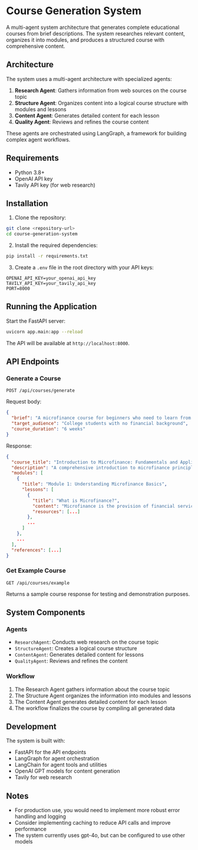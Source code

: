 # Course Generation System

A multi-agent system architecture that generates complete educational courses from brief descriptions. The system researches relevant content, organizes it into modules, and produces a structured course with comprehensive content.

## Architecture

The system uses a multi-agent architecture with specialized agents:

1. **Research Agent**: Gathers information from web sources on the course topic
2. **Structure Agent**: Organizes content into a logical course structure with modules and lessons
3. **Content Agent**: Generates detailed content for each lesson
4. **Quality Agent**: Reviews and refines the course content

These agents are orchestrated using LangGraph, a framework for building complex agent workflows.

## Requirements

- Python 3.8+
- OpenAI API key
- Tavily API key (for web research)

## Installation

1. Clone the repository:

```bash
git clone <repository-url>
cd course-generation-system
```

2. Install the required dependencies:

```bash
pip install -r requirements.txt
```

3. Create a `.env` file in the root directory with your API keys:

```
OPENAI_API_KEY=your_openai_api_key
TAVILY_API_KEY=your_tavily_api_key
PORT=8000
```

## Running the Application

Start the FastAPI server:

```bash
uvicorn app.main:app --reload
```

The API will be available at `http://localhost:8000`.

## API Endpoints

### Generate a Course

```
POST /api/courses/generate
```

Request body:

```json
{
  "brief": "A microfinance course for beginners who need to learn from basics",
  "target_audience": "College students with no financial background",
  "course_duration": "6 weeks"
}
```

Response:

```json
{
  "course_title": "Introduction to Microfinance: Fundamentals and Applications",
  "description": "A comprehensive introduction to microfinance principles, designed for beginners with no prior financial knowledge.",
  "modules": [
    {
      "title": "Module 1: Understanding Microfinance Basics",
      "lessons": [
        {
          "title": "What is Microfinance?",
          "content": "Microfinance is the provision of financial services to low-income individuals...",
          "resources": [...]
        },
        ...
      ]
    },
    ...
  ],
  "references": [...]
}
```

### Get Example Course

```
GET /api/courses/example
```

Returns a sample course response for testing and demonstration purposes.

## System Components

### Agents

- `ResearchAgent`: Conducts web research on the course topic
- `StructureAgent`: Creates a logical course structure
- `ContentAgent`: Generates detailed content for lessons
- `QualityAgent`: Reviews and refines the content

### Workflow

1. The Research Agent gathers information about the course topic
2. The Structure Agent organizes the information into modules and lessons
3. The Content Agent generates detailed content for each lesson
4. The workflow finalizes the course by compiling all generated data

## Development

The system is built with:

- FastAPI for the API endpoints
- LangGraph for agent orchestration
- LangChain for agent tools and utilities
- OpenAI GPT models for content generation
- Tavily for web research

## Notes

- For production use, you would need to implement more robust error handling and logging
- Consider implementing caching to reduce API calls and improve performance
- The system currently uses gpt-4o, but can be configured to use other models
